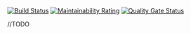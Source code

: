 
[![Build Status](https://travis-ci.org/Mixeway/MixewayBackend.svg?branch=master)](https://travis-ci.org/Mixeway/MixewayBackend)
[![Maintainability Rating](https://sonarcloud.io/api/project_badges/measure?project=Mixeway_MixewayBackend&metric=sqale_rating)](https://sonarcloud.io/dashboard?id=Mixeway_MixewayBackend)
[![Quality Gate Status](https://sonarcloud.io/api/project_badges/measure?project=Mixeway_MixewayBackend&metric=alert_status)](https://sonarcloud.io/dashboard?id=Mixeway_MixewayBackend)

//TODO

